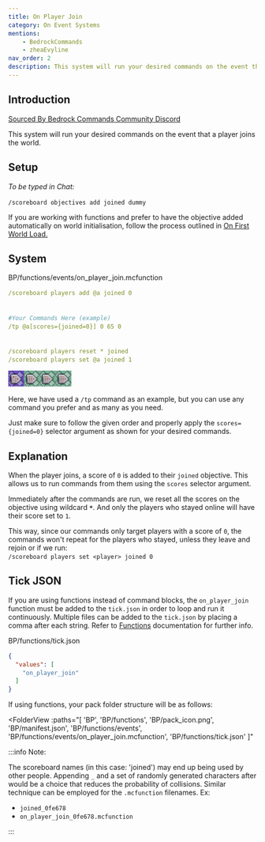 ```yaml
---
title: On Player Join
category: On Event Systems
mentions:
    - BedrockCommands
    - zheaEvyline
nav_order: 2
description: This system will run your desired commands on the event that a player joins the world.
---
```


## Introduction

[Sourced By Bedrock Commands Community Discord](https://discord.gg/SYstTYx5G5)

This system will run your desired commands on the event that a player joins the world.

## Setup

*To be typed in Chat:*

`/scoreboard objectives add joined dummy`

If you are working with functions and prefer to have the objective added automatically on world initialisation, follow the process outlined in [On First World Load.](/commands/on-first-world-load)

## System

<CodeHeader>BP/functions/events/on_player_join.mcfunction</CodeHeader>

```yaml
/scoreboard players add @a joined 0


#Your Commands Here (example)
/tp @a[scores={joined=0}] 0 65 0


/scoreboard players reset * joined
/scoreboard players set @a joined 1
```

![Chain Of 4 Command Blocks](/assets/images/commands/commandBlockChain/4.png)


Here, we have used a `/tp` command as an example, but you can use any command you prefer and as many as you need.

Just make sure to follow the given order and properly apply the ` scores={joined=0} ` selector argument as shown for your desired commands.

## Explanation

When the player joins, a score of `0` is added to their `joined` objective. This allows us to run commands from them using the `scores` selector argument.

Immediately after the commands are run, we reset all the scores on the objective using wildcard **` * `**. And only the players who stayed online will have their score set to `1`.

This way, since our commands only target players with a score of `0`, the commands won't repeat for the players who stayed, unless they leave and rejoin or if we run:
<br>`/scoreboard players set <player> joined 0`

## Tick JSON

If you are using functions instead of command blocks, the ` on_player_join ` function must be added to the ` tick.json ` in order to loop and run it continuously. Multiple files can be added to the ` tick.json ` by placing a comma after each string. Refer to [Functions](/commands/mcfunctions#tick-json) documentation for further info.

<CodeHeader>BP/functions/tick.json</CodeHeader>
```json
{
  "values": [
    "on_player_join"
  ]
}
```

If using functions, your pack folder structure will be as follows:

<FolderView
	:paths="[
    'BP',
    'BP/functions',
    'BP/pack_icon.png',
    'BP/manifest.json',
    'BP/functions/events',
    'BP/functions/events/on_player_join.mcfunction',
    'BP/functions/tick.json'
]"
></FolderView>

:::info Note:

The scoreboard names (in this case: 'joined') may end up being used by other people. Appending ` _ ` and a set of randomly generated characters after would be a choice that reduces the probability of collisions. Similar technique can be employed for the ` .mcfunction ` filenames. Ex:
- ` joined_0fe678 `
- ` on_player_join_0fe678.mcfunction `

:::
